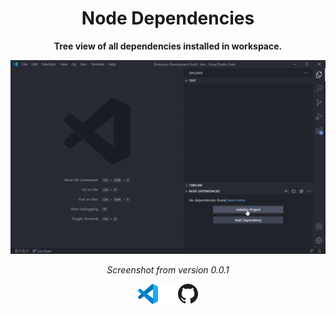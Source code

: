 <div align="center">

# Node Dependencies

**Tree view of all dependencies installed in workspace.**
 
<img src="assets/screenshot.gif">

_Screenshot from version 0.0.1_

<a href="https://marketplace.visualstudio.com/items?itemName=tscpp.node-dependencies"><img width="32" src="assets/vsc.svg" alt="VSCode Marketplace"></a><img src="assets/margin.png" width="32"><a href="https://github.com/tscpp/node-dependencies"><img width="32" src="assets/gh.svg" alt="GitHub"></a>

</div>
